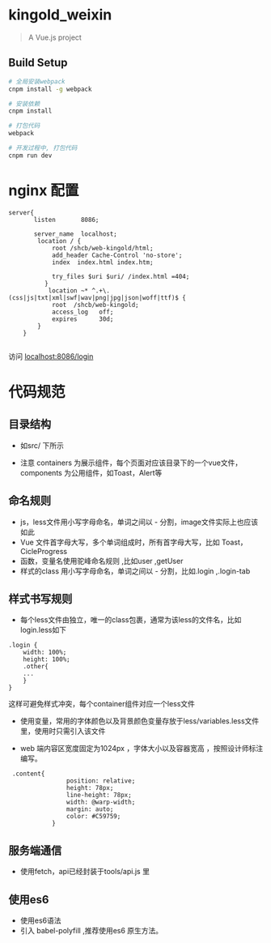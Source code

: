 # kingold_weixin

> A Vue.js project

## Build Setup

``` bash
# 全局安装webpack
cnpm install -g webpack

# 安装依赖
cnpm install

# 打包代码
webpack

# 开发过程中, 打包代码
cnpm run dev
```
# nginx 配置
```
server{
	   listen       8086;

       server_name  localhost;
	    location / {
			root /shcb/web-kingold/html;
            add_header Cache-Control 'no-store';
			index  index.html index.htm;

			try_files $uri $uri/ /index.html =404;
		  }
		   location ~* ^.+\.(css|js|txt|xml|swf|wav|png|jpg|json|woff|ttf)$ {
			root  /shcb/web-kingold;
			access_log   off;
			expires      30d;
		}
	}


```
访问 [localhost:8086/login](http://localhost:8086/login)

# 代码规范

## 目录结构
* 如src/ 下所示

* 注意 containers 为展示组件，每个页面对应该目录下的一个vue文件，components 为公用组件，如Toast，Alert等
## 命名规则
* js，less文件用小写字母命名，单词之间以 - 分割，image文件实际上也应该如此
* Vue 文件首字母大写，多个单词组成时，所有首字母大写，比如 Toast，CicleProgress
* 函数，变量名使用驼峰命名规则  ,比如user ,getUser
* 样式的class 用小写字母命名，单词之间以 - 分割，比如.login ,.login-tab

## 样式书写规则

* 每个less文件由独立，唯一的class包裹，通常为该less的文件名，比如login.less如下
```less
.login {
    width: 100%;
    height: 100%;
    .other{
    ...
    }
}
```
这样可避免样式冲突，每个container组件对应一个less文件

* 使用变量，常用的字体颜色以及背景颜色变量存放于less/variables.less文件里，使用时只需引入该文件

* web 端内容区宽度固定为1024px ，字体大小以及容器宽高 ，按照设计师标注编写。
```less
 .content{
                position: relative;
                height: 78px;
                line-height: 78px;
                width: @warp-width;
                margin: auto;
                color: #C59759;
            }
```



##  服务端通信
*  使用fetch，api已经封装于tools/api.js 里

## 使用es6
* 使用es6语法
* 引入 babel-polyfill ,推荐使用es6 原生方法。
